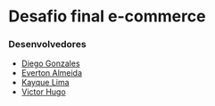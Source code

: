 # Desafio final e-commerce

### Desenvolvedores 
- [Diego Gonzales](https://github.com/diegonzales1)
- [Everton Almeida](https://github.com/EvertonAlmeida12)
- [Kayque Lima](https://github.com/Kayque546) 
- [Victor Hugo](https://github.com/VICTOR-2102)
